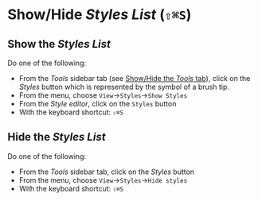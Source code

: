 # Show/Hide _Styles List_ (`⇧⌘S`)

## Show the _Styles List_

Do one of the following:

- From the _Tools_ sidebar tab (see [Show/Hide the _Tools_ tab](/stylo/documentation/stylo#show-hide-tools)), click on the _Styles_ button which is represented by the symbol of a brush tip.
- From the menu, choose `View`→`Styles`→`Show Styles`
- From the _Style editor_, click on the `Styles` button
- With the keyboard shortcut: `⇧⌘S`

## Hide the _Styles List_

Do one of the following:

- From the _Tools_ sidebar tab, click on the _Styles_ button
- From the menu, choose `View`→`Styles`→`Hide styles`
- With the keyboard shortcut: `⇧⌘S`
